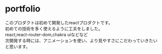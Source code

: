 # portfolio  
このプロダクトは初めて開発したreactプロダクトです。  
初めての技術を多く使えるように工夫をしました。  
react,react-router-dom,chakra uiなどなど  
次開発する時には、アニメーションを使い、より見やすさにこだわっていきたいと思います。
